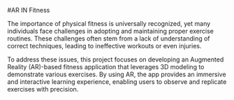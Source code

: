 #AR IN Fitness

The importance of physical fitness is universally recognized, yet many individuals face challenges in adopting and maintaining proper exercise routines. These challenges often stem
from a lack of understanding of correct techniques, leading to ineffective workouts or even injuries.

To address these issues, this project focuses on developing an Augmented Reality (AR)-based fitness application that leverages 3D modeling to demonstrate various exercises. By using AR,
the app provides an immersive and interactive learning experience, enabling users to observe and replicate exercises with precision.
